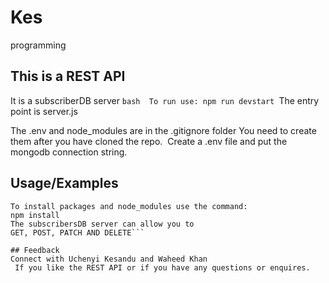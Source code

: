 # Kes
programming

## This is a REST API 
It is a subscriberDB server
```bash  To run use: npm run devstart ```The entry point is server.js 
    

The .env and node_modules are in the .gitignore folder
You need to create them after you have cloned the repo. 
Create a .env file and put the mongodb connection string.


## Usage/Examples
```javascriptExample: DATABASE_URL = mongodb://127.0.0.1:27017/acme
To install packages and node_modules use the command:
npm install 
The subscribersDB server can allow you to
GET, POST, PATCH AND DELETE```

## Feedback
Connect with Uchenyi Kesandu and Waheed Khan
 If you like the REST API or if you have any questions or enquires.

